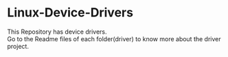 # Linux-Device-Drivers
This Repository has device drivers.<br/>
Go to the Readme files of each folder(driver) to know more about the driver project.
